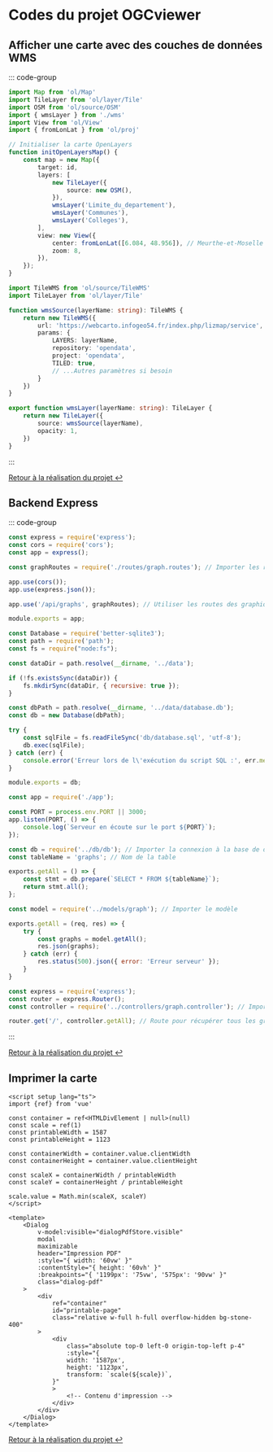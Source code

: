 # Codes du projet OGCviewer

## Afficher une carte avec des couches de données WMS

::: code-group

```typescript [map.ts]
import Map from 'ol/Map'
import TileLayer from 'ol/layer/Tile'
import OSM from 'ol/source/OSM'
import { wmsLayer } from './wms'
import View from 'ol/View'
import { fromLonLat } from 'ol/proj'

// Initialiser la carte OpenLayers
function initOpenLayersMap() {
    const map = new Map({
        target: id,
        layers: [
            new TileLayer({
                source: new OSM(),
            }),
            wmsLayer('Limite_du_departement'),
            wmsLayer('Communes'),
            wmsLayer('Colleges'),
        ],
        view: new View({
            center: fromLonLat([6.084, 48.956]), // Meurthe-et-Moselle
            zoom: 8,
        }),
    });
}
```

```typescript [wms.ts]
import TileWMS from 'ol/source/TileWMS'
import TileLayer from 'ol/layer/Tile'

function wmsSource(layerName: string): TileWMS {
    return new TileWMS({
        url: 'https://webcarto.infogeo54.fr/index.php/lizmap/service',
        params: {
            LAYERS: layerName,
            repository: 'opendata',
            project: 'opendata',
            TILED: true,
            // ...Autres paramètres si besoin
        }
    })
}

export function wmsLayer(layerName: string): TileLayer {
    return new TileLayer({
        source: wmsSource(layerName),
        opacity: 1,
    })
}
```

:::

[Retour à la réalisation du projet ↩︎](/projects/creations/ogcviewer/realisation#wms-et-openlayers)

## Backend Express

::: code-group

```javascript [app.js]
const express = require('express');
const cors = require('cors');
const app = express();

const graphRoutes = require('./routes/graph.routes'); // Importer les routes des graphiques

app.use(cors());
app.use(express.json());

app.use('/api/graphs', graphRoutes); // Utiliser les routes des graphiques

module.exports = app;
```

```javascript [db/db.js]
const Database = require('better-sqlite3');
const path = require('path');
const fs = require("node:fs");

const dataDir = path.resolve(__dirname, '../data');

if (!fs.existsSync(dataDir)) {
    fs.mkdirSync(dataDir, { recursive: true });
}

const dbPath = path.resolve(__dirname, '../data/database.db');
const db = new Database(dbPath);

try {
    const sqlFile = fs.readFileSync('db/database.sql', 'utf-8');
    db.exec(sqlFile);
} catch (err) {
    console.error('Erreur lors de l\'exécution du script SQL :', err.message);
}

module.exports = db;
```

```javascript [server.js]
const app = require('./app');

const PORT = process.env.PORT || 3000;
app.listen(PORT, () => {
    console.log(`Serveur en écoute sur le port ${PORT}`);
});
```

```javascript [models/graph.js]
const db = require('../db/db'); // Importer la connexion à la base de données
const tableName = 'graphs'; // Nom de la table

exports.getAll = () => {
    const stmt = db.prepare(`SELECT * FROM ${tableName}`);
    return stmt.all();
};
```

```javascript [controllers/graph.controller.js]
const model = require('../models/graph'); // Importer le modèle

exports.getAll = (req, res) => {
    try {
        const graphs = model.getAll();
        res.json(graphs);
    } catch (err) {
        res.status(500).json({ error: 'Erreur serveur' });
    }
}
```

```javascript [routes/graph.routes.js]
const express = require('express');
const router = express.Router();
const controller = require('../controllers/graph.controller'); // Importer le contrôleur

router.get('/', controller.getAll); // Route pour récupérer tous les graphiques
```

:::

[Retour à la réalisation du projet ↩︎](/projects/creations/ogcviewer/realisation#faire-un-backend-avec-express)

## Imprimer la carte

```vue
<script setup lang="ts">
import {ref} from 'vue'

const container = ref<HTMLDivElement | null>(null)
const scale = ref(1)
const printableWidth = 1587
const printableHeight = 1123

const containerWidth = container.value.clientWidth
const containerHeight = container.value.clientHeight

const scaleX = containerWidth / printableWidth
const scaleY = containerHeight / printableHeight

scale.value = Math.min(scaleX, scaleY)
</script>

<template>
    <Dialog
        v-model:visible="dialogPdfStore.visible"
        modal
        maximizable
        header="Impression PDF"
        :style="{ width: '60vw' }"
        :contentStyle="{ height: '60vh' }"
        :breakpoints="{ '1199px': '75vw', '575px': '90vw' }"
        class="dialog-pdf"
    >
        <div
            ref="container"
            id="printable-page"
            class="relative w-full h-full overflow-hidden bg-stone-400"
        >
            <div
                class="absolute top-0 left-0 origin-top-left p-4"
                :style="{
                width: '1587px',
                height: '1123px',
                transform: `scale(${scale})`,
            }"
            >
                <!-- Contenu d'impression -->
            </div>
        </div>
    </Dialog>
</template>
```

[Retour à la réalisation du projet ↩︎](/projects/creations/ogcviewer/realisation#imprimer-la-carte)